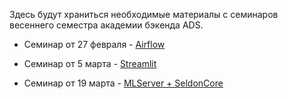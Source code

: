 Здесь будут храниться необходимые материалы с семинаров весеннего семестра академии бэкенда ADS.

* Семинар от 27 февраля - [Airflow](sem_20240227/tutorial.md)

* Cеминар от 5 марта - [Streamlit](sem_20240305/tutorial.md)

* Семинар от 19 марта - [MLServer + SeldonCore](sem_20240319/tutorial.md)